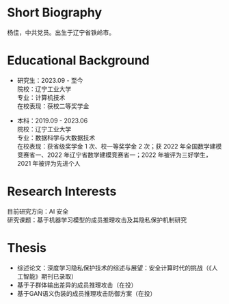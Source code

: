 


# Short Biography 

杨佳，中共党员。出生于辽宁省铁岭市。

Educational Background  
======
* 研究生：2023.09 - 至今  
 院校：辽宁工业大学  
 专业：计算机技术  
 在校表现：获校二等奖学金  

* 本科：2019.09 - 2023.06  
 院校：辽宁工业大学  
 专业：数据科学与大数据技术  
 在校表现：获省级奖学金 1 次、校一等奖学金 2 次；获 2022 年全国数学建模竞赛省一、2022 年辽宁省数学建模竞赛省一；2022 年被评为三好学生，2021 年被评为先进个人  

Research Interests  
======
目前研究方向：AI 安全  
研究课题：基于机器学习模型的成员推理攻击及其隐私保护机制研究

Thesis
======
* 综述论文：深度学习隐私保护技术的综述与展望：安全计算时代的挑战（《人工智能》期刊已录取）  
* 基于子群体输出差异的成员推理攻击（在投）
* 基于GAN语义伪装的成员推理攻击防御方案（在投）
